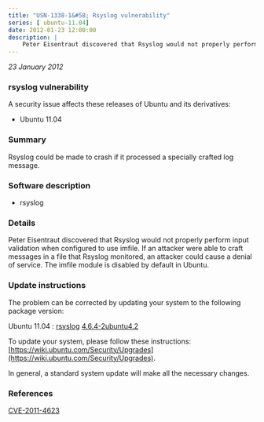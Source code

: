 ```yaml
---
title: "USN-1338-1&#58; Rsyslog vulnerability"
series: [ ubuntu-11.04]
date: 2012-01-23 12:00:00
description: |
    Peter Eisentraut discovered that Rsyslog would not properly perform input validation when configured to use imfile. If an attacker were able to craft messages in a file that Rsyslog monitored, an attacker could cause a denial of service. The imfile module is disabled by default in Ubuntu. 
--- 
```

 
 

*23 January 2012*

### rsyslog vulnerability

A security issue affects these releases of Ubuntu and its derivatives:

* Ubuntu 11.04

### Summary

Rsyslog could be made to crash if it processed a specially crafted log message.

### Software description

* rsyslog 

### Details

Peter Eisentraut discovered that Rsyslog would not properly perform input validation when configured to use imfile. If an attacker were able to craft messages in a file that Rsyslog monitored, an attacker could cause a denial of service. The imfile module is disabled by default in Ubuntu. 

### Update instructions

The problem can be corrected by updating your system to the following package version:

Ubuntu 11.04
 : [rsyslog](https://launchpad.net/ubuntu/+source/rsyslog) <span> [4.6.4-2ubuntu4.2](https://launchpad.net/ubuntu/+source/rsyslog/4.6.4-2ubuntu4.2) </span> 

To update your system, please follow these instructions: [https://wiki.ubuntu.com/Security/Upgrades](https://wiki.ubuntu.com/Security/Upgrades).

In general, a standard system update will make all the necessary changes. 

### References

 
 [CVE-2011-4623](http://people.ubuntu.com/~ubuntu-security/cve/CVE-2011-4623)
 

